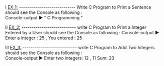 Ⅰ [EX_1:](https://github.com/Moataz-Elhawary/Mastering-Embedded-System/blob/master/Unit_2_C_Programming/1_C_Basics/Assignments/EX_1.c)
    ----------------------------
Write C Program to Print a Sentence
should see the Console as following :  
Console-output ▶ " C Programming "


Ⅱ [EX_2:](https://github.com/Moataz-Elhawary/Mastering-Embedded-System/blob/master/Unit_2_C_Programming/1_C_Basics/Assignments/EX_2.c)
    ---------------------------
write C Program to Print a Integer Entered by a User
should see the Console as following : 
Console-output ▶  Enter a integer : 25  , You entered : 25


Ⅲ [EX_3:](https://github.com/Moataz-Elhawary/Mastering-Embedded-System/blob/master/Unit_2_C_Programming/1_C_Basics/Assignments/EX_3.c)
     ---------------------------
write C Program to Add Two Integers
should see the Console as following :  
Console-output ▶ Enter two integers: 12 , 11    Sum: 23



